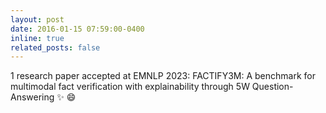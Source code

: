 ```yaml
---
layout: post
date: 2016-01-15 07:59:00-0400
inline: true
related_posts: false
---
```


1 research paper accepted at EMNLP 2023: FACTIFY3M: A benchmark for multimodal fact verification with explainability through 5W Question-Answering :sparkles: :smile:
